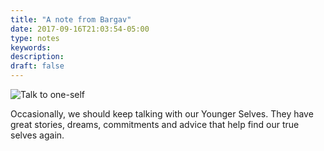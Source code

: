 ```yaml
---
title: "A note from Bargav"
date: 2017-09-16T21:03:54-05:00
type: notes
keywords:
description:
draft: false
---
```

[comment]: # (A note is any quick thought, quote, one-liners or a simple tweet. )

![Talk to one-self](https://res.cloudinary.com/dkjdeuwlv/image/upload/v1541988221/bargavkondapu.com/posts/self-talking.webp)

Occasionally, we should keep talking with our Younger Selves. They have great stories, dreams, commitments and advice that help find our true selves again.
